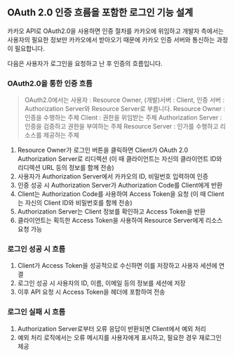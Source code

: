 ## OAuth 2.0 인증 흐름을 포함한 로그인 기능 설계

카카오 API로 OAuth2.0을 사용하면 인증 절차를 카카오에 위임하고 개발자 측에서는 사용자의 필요한 정보만 카카오에서 받아오기 때문에 카카오 인증 서버와 통신하는 과정이 필요합니다.

다음은 사용자가 로그인을 요청하고 난 후 인증의 흐름입니다.

### OAuth2.0을 통한 인증 흐름

> OAuth2.0에서는 사용자 : Resource Owner, (개발)서버 : Client, 인증 서버 : Authorization Server와 Resource Server로 부릅니다.
> Resource Owner : 인증을 수행하는 주체
> Client : 권한을 위임받는 주체
> Authorization Server : 인증을 검증하고 권한을 부여하는 주체
> Resource Server : 인가를 수행하고 리소스를 제공하는 주체

1. Resource Owner가 로그인 버튼을 클릭하면 Client가 OAuth 2.0 Authorization Server로 리디렉션 (이 때 클라이언트는 자신의 클라이언트 ID와 리디렉션 URL 등의 정보를 함께 전송)
2. 사용자가 Authorization Server에서 카카오의 ID, 비밀번호 입력하여 인증
3. 인증 성공 시 Authorization Server가 Authorization Code를 Client에게 반환
4. Client는 Authorization Code를 사용하여 Access Token을 요청 (이 때 Client는 자신의 Client ID와 비밀번호를 함께 전송)
5. Authorization Server는 Client 정보를 확인하고 Access Token을 반환
6. 클라이언트는 획득한 Access Token을 사용하여 Resource Server에게 리소스 요청 가능

### 로그인 성공 시 흐름

1. Client가 Access Token을 성공적으로 수신하면 이를 저장하고 사용자 세션에 연결
2. 로그인 성공 시 사용자의 ID, 이름, 이메일 등의 정보를 세션에 저장
3. 이후 API 요청 시 Access Token을 헤더에 포함하여 전송

### 로그인 실패 시 흐름

1. Authorization Server로부터 오류 응답이 반환되면 Client에서 예외 처리
2. 예외 처리 로직에서는 오류 메시지를 사용자에게 표시하고, 필요한 경우 재로그인 제공
